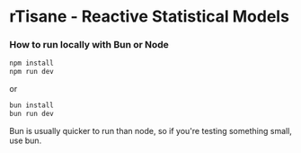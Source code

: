 # rTisane - Reactive Statistical Models

### How to run locally with Bun or Node

```sh
npm install
npm run dev
```
or
```sh
bun install
bun run dev
```
Bun is usually quicker to run than node, so if you're testing something small, use bun.
